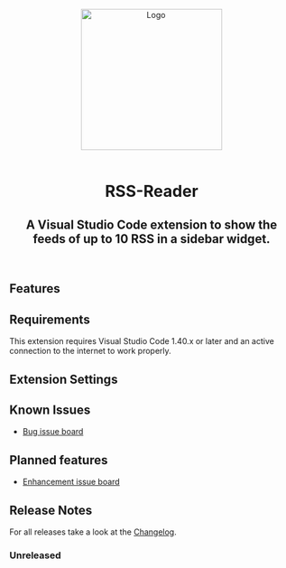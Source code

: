 </br>
<div align="center">
  <img src="https://raw.githubusercontent.com/ekarbe/rss-reader/master/assets/rss-reader.png" alt="Logo" width="250px"></img>
</div>
</br>
<div align="center">
  <h1>RSS-Reader</h1>
  <h2>A Visual Studio Code extension to show the feeds of up to 10 RSS in a sidebar widget.</h2>
</div>
</br>

## Features


## Requirements

This extension requires Visual Studio Code 1.40.x or later and an active connection to the internet to work properly.

## Extension Settings

## Known Issues

- [Bug issue board](https://github.com/ekarbe/rss-reader/issues?q=is%3Aopen+is%3Aissue+label%3Abug)

## Planned features

- [Enhancement issue board](https://github.com/ekarbe/rss-reader/issues?q=is%3Aopen+is%3Aissue+label%3Aenhancement)

## Release Notes

For all releases take a look at the [Changelog](CHANGELOG.md).

### Unreleased
